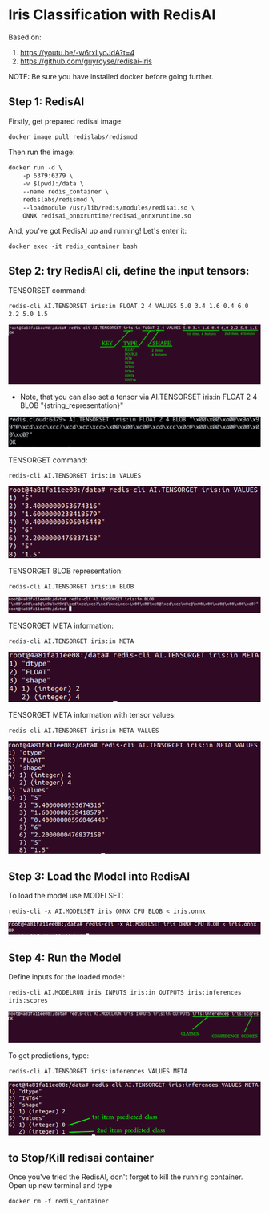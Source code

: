 # Iris Classification with RedisAI
Based on:
1) https://youtu.be/-w6rxLyoJdA?t=4
2) https://github.com/guyroyse/redisai-iris

NOTE: Be sure you have installed docker before going further.

## Step 1: RedisAI

Firstly, get prepared redisai image:
```
docker image pull redislabs/redismod
```
Then run the image:
```
docker run -d \
    -p 6379:6379 \
    -v $(pwd):/data \
    --name redis_container \
    redislabs/redismod \
    --loadmodule /usr/lib/redis/modules/redisai.so \
    ONNX redisai_onnxruntime/redisai_onnxruntime.so
```
And, you've got RedisAI up and running!
Let's enter it:
```
docker exec -it redis_container bash
```

## Step 2: try RedisAI cli, define the input tensors:
TENSORSET command:
```
redis-cli AI.TENSORSET iris:in FLOAT 2 4 VALUES 5.0 3.4 1.6 0.4 6.0 2.2 5.0 1.5
```
<img src="img/tensorset_1.png"/> 

* Note, that you can also set a tensor via AI.TENSORSET iris:in FLOAT 2 4 BLOB "{string_representation}"
<img src="img/tensorset_blob.png"/> 

TENSORGET command:
```
redis-cli AI.TENSORGET iris:in VALUES
```
<img src="img/tensorget_1.png"/> 

TENSORGET BLOB representation:
```
redis-cli AI.TENSORGET iris:in BLOB
```
<img src="img/tensorget_blob.png"/> 

TENSORGET META information:
```
redis-cli AI.TENSORGET iris:in META
```
<img src="img/tensorget_meta.png"/> 

TENSORGET META information with tensor values:
```
redis-cli AI.TENSORGET iris:in META VALUES
```
<img src="img/tensorget_meta_value.png"/> 

## Step 3: Load the Model into RedisAI
To load the model use MODELSET:
```
redis-cli -x AI.MODELSET iris ONNX CPU BLOB < iris.onnx
```
<img src="img/modelset.png"/> 

## Step 4: Run the Model
Define inputs for the loaded model:
```
redis-cli AI.MODELRUN iris INPUTS iris:in OUTPUTS iris:inferences iris:scores
```
<img src="img/modelrun.png"/> 

To get predictions, type:
```
redis-cli AI.TENSORGET iris:inferences VALUES META
```
<img src="img/prediction.png"/> 

## to Stop/Kill redisai container
Once you've tried the RedisAI, don't forget to kill the running container.
Open up new terminal and type
```
docker rm -f redis_container
```

